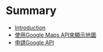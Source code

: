 # Summary

* [Introduction](README.md)
* [使用Google Maps API來顯示地圖](chapter1.md)
* [申請Google API](shen_qing_google_api.md)

